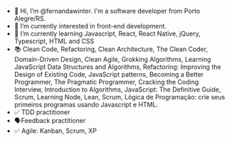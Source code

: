 - 👋 Hi, I’m @fernandawinter. I'm a software developer from Porto Alegre/RS.
- 👀 I’m currently interested in front-end development.
- 🌱 I’m currently learning Javascript, React, React Native, jQuery, Typescript, HTML and CSS
- 📚 Clean Code, Refactoring, Clean Architecture, The Clean Coder, Domain-Driven Design, Clean Agile, Grokking Algorithms, Learning JavaScript Data Structures and Algorithms, Refactoring: Improving the Design of Existing Code, JavaScript patterns, Becoming a Better Programmer, The Pragmatic Programmer, Cracking the Coding Interview, Introduction to Algorithms, JavaScript: The Definitive Guide, Scrum, Learning Node, Lean, Scrum, Lógica de Programação: crie seus primeiros programas usando Javascript e HTML.
- ✅ TDD practitioner
- 🗣️Feedback practitioner
- ✅ Agile: Kanban, Scrum, XP
